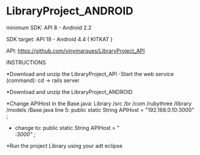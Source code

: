 LibraryProject_ANDROID
======================

minimum SDK: API 8 - Android 2.2

SDK target: API 19 - Android 4.4 ( KITKAT )

API: https://github.com/vinymarques/LibraryProject_API


INSTRUCTIONS

*Download and unzip the LibraryProject_API
-Start the web service (command): cd <directory API>  ->  rails server

*Download and unzip the LibraryProject_ANDROID

*Change APIHost in the Base.java:  Library /src /br /com /rubythree /library /models /Base.java
 line 5:  public static String APIHost  = "192.168.0.10:3000" ;
 - change to: public static String APIHost  = "<address IP>:3000" ;
 
*Run the project Library using your adt eclipse
